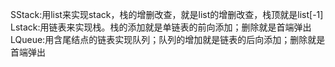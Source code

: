 SStack:用list来实现stack，栈的增删改查，就是list的增删改查，栈顶就是list[-1]
Lstack:用链表来实现栈。栈的添加就是单链表的前向添加；删除就是首端弹出
LQueue:用含尾结点的链表实现队列；队列的增加就是链表的后向添加；删除就是首端弹出


